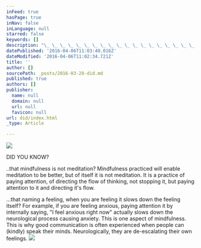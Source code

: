 ```yaml
---
inFeed: true
hasPage: true
inNav: false
inLanguage: null
starred: false
keywords: []
description: "\_ \_ \_ \_ \_ \_ \_ \_ \_ \_ \_ \_ \_ \_ \_ \_ \_ \_ \_ \_ \_ \_ \_ \_ \_ \_ \_ \_ DID YOU KNOW?\_"
datePublished: '2016-04-06T11:03:40.016Z'
dateModified: '2016-04-06T11:02:34.721Z'
title: ''
author: []
sourcePath: _posts/2016-03-28-did.md
published: true
authors: []
publisher:
  name: null
  domain: null
  url: null
  favicon: null
url: did/index.html
_type: Article

---
```

![](https://the-grid-user-content.s3-us-west-2.amazonaws.com/022467bb-69d7-445f-8236-cb92a36e12a8.jpg)

DID YOU KNOW? 

..that mindfulness is not meditation? Mindfulness practiced will enable meditation to be better, but of itself it is not meditation. It is a practice of paying attention, of directing the flow of thinking, not stopping it, but paying attention to it and directing it's flow. 

...that naming  a feeling, when you are feeling it slows down the feeling itself? For example, if you are feeling anxious, paying attention it by internally saying, "I feel anxious right now"  actually slows down the neurological process causing anxiety. This is one aspect of mindfulness. This is why good communication is often experienced when people can (kindly) speak their minds. Neurologically, they are de-escalating their own feelings. ![](https://the-grid-user-content.s3-us-west-2.amazonaws.com/76b5ee57-a2a9-4fca-899e-ce6648874cff.jpg)